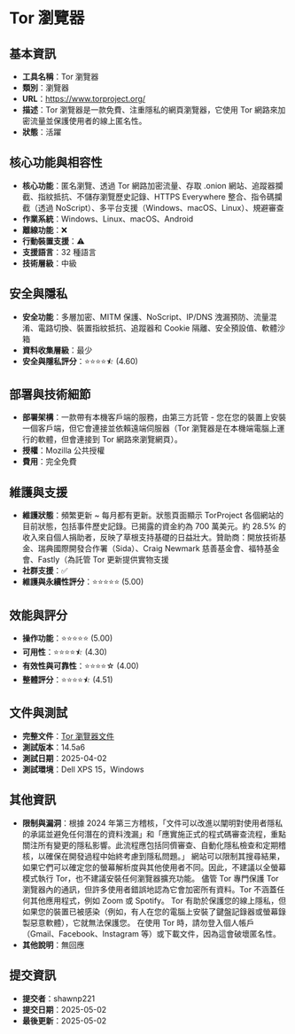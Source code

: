 # Tor 瀏覽器

## 基本資訊
- **工具名稱**：Tor 瀏覽器
- **類別**：瀏覽器
- **URL**：https://www.torproject.org/
- **描述**：Tor 瀏覽器是一款免費、注重隱私的網頁瀏覽器，它使用 Tor 網路來加密流量並保護使用者的線上匿名性。
- **狀態**：活躍

## 核心功能與相容性
- **核心功能**：匿名瀏覽、透過 Tor 網路加密流量、存取 .onion 網站、追蹤器攔截、指紋抵抗、不儲存瀏覽歷史記錄、HTTPS Everywhere 整合、指令碼攔截（透過 NoScript）、多平台支援（Windows、macOS、Linux）、規避審查
- **作業系統**：Windows、Linux、macOS、Android
- **離線功能**：❌
- **行動裝置支援**：⚠️
- **支援語言**：32 種語言
- **技術層級**：中級

## 安全與隱私
- **安全功能**：多層加密、MITM 保護、NoScript、IP/DNS 洩漏預防、流量混淆、電路切換、裝置指紋抵抗、追蹤器和 Cookie 隔離、安全預設值、軟體沙箱
- **資料收集層級**：最少
- **安全與隱私評分**：⭐⭐⭐⭐⯪ (4.60)

## 部署與技術細節
- **部署架構**：一款帶有本機客戶端的服務，由第三方託管 - 您在您的裝置上安裝一個客戶端，但它會連接並依賴遠端伺服器（Tor 瀏覽器是在本機端電腦上運行的軟體，但會連接到 Tor 網路來瀏覽網頁）。
- **授權**：Mozilla 公共授權
- **費用**：完全免費

## 維護與支援
- **維護狀態**：頻繁更新 ~ 每月都有更新。狀態頁面顯示 TorProject 各個網站的目前狀態，包括事件歷史記錄。已揭露的資金約為 700 萬美元。約 28.5% 的收入來自個人捐助者，反映了草根支持基礎的日益壯大。贊助商：開放技術基金、瑞典國際開發合作署（Sida）、Craig Newmark 慈善基金會、福特基金會、Fastly（為託管 Tor 更新提供實物支援
- **社群支援**：✅
- **維護與永續性評分**：⭐⭐⭐⭐⭐ (5.00)

## 效能與評分
- **操作功能**：⭐⭐⭐⭐⭐ (5.00)
- **可用性**：⭐⭐⭐⭐⯪ (4.30)
- **有效性與可靠性**：⭐⭐⭐⭐☆ (4.00)
- **整體評分**：⭐⭐⭐⭐⯪ (4.51)

## 文件與測試
- **完整文件**：[Tor 瀏覽器文件](https://github.com/user-attachments/files/20004030/Tor.Analysis.pdf)
- **測試版本**：14.5a6
- **測試日期**：2025-04-02
- **測試環境**：Dell XPS 15，Windows

## 其他資訊
- **限制與漏洞**：根據 2024 年第三方稽核，「文件可以改進以闡明對使用者隱私的承諾並避免任何潛在的資料洩漏」和「應實施正式的程式碼審查流程，重點關注所有變更的隱私影響。此流程應包括同儕審查、自動化隱私檢查和定期稽核，以確保在開發過程中始終考慮到隱私問題。」
網站可以限制其搜尋結果，如果它們可以確定您的螢幕解析度與其他使用者不同。因此，不建議以全螢幕模式執行 Tor，也不建議安裝任何瀏覽器擴充功能。
儘管 Tor 專門保護 Tor 瀏覽器內的通訊，但許多使用者錯誤地認為它會加密所有資料。Tor 不涵蓋任何其他應用程式，例如 Zoom 或 Spotify。
Tor 有助於保護您的線上隱私，但如果您的裝置已被感染（例如，有人在您的電腦上安裝了鍵盤記錄器或螢幕錄製惡意軟體），它就無法保護您。
在使用 Tor 時，請勿登入個人帳戶（Gmail、Facebook、Instagram 等）或下載文件，因為這會破壞匿名性。
- **其他說明**：無回應

## 提交資訊
- **提交者**：shawnp221
- **提交日期**：2025-05-02
- **最後更新**：2025-05-02